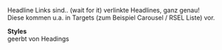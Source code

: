 Headline Links sind.. (wait for it) verlinkte Headlines, ganz genau!  
Diese kommen u.a. in Targets (zum Beispiel Carousel / RSEL Liste) vor.  

__Styles__  
geerbt von Headings
